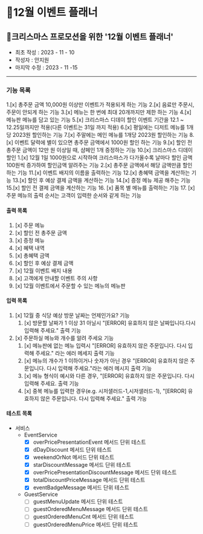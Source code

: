 🎄12월 이벤트 플래너
=======
🎄크리스마스 프로모션을 위한 '12월 이벤트 플래너'
-------------
* 최초 작성 : 2023 - 11 - 10
* 작성자 : 안지원
* 마지막 수정 : 2023 - 11 -15
--------------
### 기능 목록
1.[x] 총주문 금액 10,000원 이상만 이벤트가 적용되게 하는 기능
2.[x] 음료만 주문시, 주문이 안되게 하는 기능
3.[x] 메뉴는 한 번에 최대 20개까지만 제한 하는 기능
4.[x] 메뉴판 메뉴를 담고 있는 기능
5.[x] 크리스마스 디데이 할인 이벤트 기간을 12.1 ~ 12.25일까지만 적용(다른 이벤트는 31일 까지 적용)
6.[x] 평일에는 디저트 메뉴를 1개당 2023원 할인하는 기능
7.[x] 주말에는 메인 메뉴를 1개당 2023원 할인하는 기능
8.[x] 이벤트 달력에 별이 있으면 총주문 금액에서 1000원 할인 하는 기능
9.[x] 할인 전 총주문 금액이 12만 원 이상일 때, 샴페인 1개 증정하는 기능
10.[x] 크리스마스 디데이 할인
    1.[x] 12월 1일 1000원으로 시작하여 크리스마스가 다가올수록 날마다 할인 금액 100원씩 증가하여 할인금액 알려주는 기능
    2.[x] 총주문 금액에서 해당 금액만큼 할인 하는 기능
11.[x] 이벤트 배지의 이름을 출력하는 기능
12.[x] 총혜택 금액을 계산하는 기능
13.[x] 할인 후 예상 결제 금액을 계산하는 기능
14.[x] 증정 메뉴 제공 해주는 기능
15.[x] 할인 전 결제 금액을 계산하는 기능
16. [x] 품목 별 메뉴를 출력하는 기능
17. [x] 주문 메뉴의 출력 순서는 고객이 입력한 순서와 같게 하는 기능


#### 출력 목록
1. [x] 주문 메뉴
2. [x] 할인 전 총주문 금액
3. [x] 증정 메뉴
4. [x] 혜택 내역
5. [x] 총혜택 금액
6. [x] 할인 후 예상 결제 금액
7. [x] 12월 이벤트 배지 내용
8. [x] 고객에게 안내할 이벤트 주의 사항 
9. [x] 12월 이벤트에서 주문할 수 있는 메뉴의 메뉴판


#### 입력 목록
1. [x] 12월 중 식당 예상 방문 날짜는 언제인가요? 기능
    1. [x] 방문할 날짜가 1 이상 31 아닐시 "[ERROR] 유효하지 않은 날짜입니다.다시 입력해 주세요." 출력 기능
2. [x] 주문하실 메뉴와 개수를 알려 주세요 기능
    1. [x] 메뉴판에 없는 메뉴 입력시 "[ERROR] 유효하지 않은 주문입니다. 다시 입력해 주세요." 라는 에러 메세지 출력 기능
    2. [x] 메뉴의 개수가 1 이하이거나 숫자가 아닌 경우  "[ERROR] 유효하지 않은 주문입니다. 다시 입력해 주세요."라는 에러 메시지 출력 기능
    3. [x] 메뉴 형식이 예시와 다른 경우, "[ERROR] 유효하지 않은 주문입니다. 다시 입력해 주세요. 출력 기능
    4. [x] 중복 메뉴를 입력한 경우(e.g. 시저샐러드-1,시저샐러드-1), "[ERROR] 유효하지 않은 주문입니다. 다시 입력해 주세요." 출력 가능

#### 테스트 목록
* 서비스
  * EventService
    * [x] overPricePresentationEvent 메서드 단위 테스트
    * [x] dDayDiscount 메서드 단위 테스트
    * [x] weekendOrNot 메서드 단위 테스트
    * [x] starDiscountMessage 메서드 단위 테스트
    * [x] overPricePresentationDiscountMessage 메서드 단위 테스트
    * [x] totalDiscountPriceMessage 메서드 단위 테스트
    * [x] eventBadgeMessage 메서드 단위 테스트
  * GuestService
    * [ ] guestMenuUpdate 메서드 단위 테스트
    * [ ] guestOrderedMenuMessage 메서드 단위 테스트
    * [ ] guestOrderedMenuCnt 메서드 단위 테스트
    * [ ] guestOrderedMenuPrice 메서드 단위 테스트